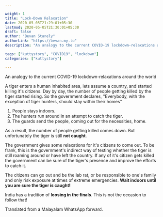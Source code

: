```yaml
---

weight: 1
title: "Lock-Down Relaxation"
date: 2020-05-05T21:29:01+05:30
lastmod: 2020-05-05T21:30:01+05:30
draft: false
author: "Bevan Stanely"
authorLink: "https://bevan.my.to"
description: "An analogy to the current COVID-19 lockdown-relaxations around the world"

tags: ["kuttystory", "COVID19", "lockdown"]
categories: ["kuttystory"]

---
```


An analogy to the current COVID-19 lockdown-relaxations around the world

<!--more-->


A tiger enters a human inhabited area, lets assume a country, and started killing it's citizens. Day by day, the number of people getting killed by the tiger started rising. So the government declares, "Everybody, with the exception of tiger hunters, should stay within their homes"

1. People stays indoors.
2. The hunters run around in an attempt to catch the tiger.
3. The guards send the people, coming out for the necessities, home.

As a result, the number of people getting killed comes down. But unfortunately the tiger is still **not caught**.

The government gives some relaxations for it's citizens to come out. To be frank, this is the government's indirect way of testing whether the tiger is still roaming around or have left the country. If any of it's citizen gets killed the government can be sure of the tiger's presence and improve the efforts to catch it.

The citizens can go out and be the lab rat, or be responsible to one's family and only risk exposure at times of extreme emergencies. **Wait indoors until you are sure the tiger is caught!** 

India has a tradition of **loosing in the finals**. This is not the occasion to follow that!

Translated from a Malayalam WhatsApp forward.